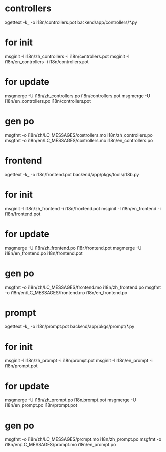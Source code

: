 # controllers
xgettext -k_ -o i18n/controllers.pot backend/app/controllers/*.py
# for init
msginit -l i18n/zh_controllers -i i18n/controllers.pot
msginit -l i18n/en_controllers -i i18n/controllers.pot
# for update
msgmerge -U i18n/zh_controllers.po i18n/controllers.pot
msgmerge -U i18n/en_controllers.po i18n/controllers.pot
# gen po
msgfmt -o i18n/zh/LC_MESSAGES/controllers.mo i18n/zh_controllers.po
msgfmt -o i18n/en/LC_MESSAGES/controllers.mo i18n/en_controllers.po


# frontend
xgettext -k_ -o i18n/frontend.pot backend/app/pkgs/tools/i18b.py
# for init
msginit -l i18n/zh_frontend -i i18n/frontend.pot
msginit -l i18n/en_frontend -i i18n/frontend.pot
# for update
msgmerge -U i18n/zh_frontend.po i18n/frontend.pot
msgmerge -U i18n/en_frontend.po i18n/frontend.pot
# gen po
msgfmt -o i18n/zh/LC_MESSAGES/frontend.mo i18n/zh_frontend.po
msgfmt -o i18n/en/LC_MESSAGES/frontend.mo i18n/en_frontend.po

# prompt
xgettext -k_ -o i18n/prompt.pot backend/app/pkgs/prompt/*.py
# for init
msginit -l i18n/zh_prompt -i i18n/prompt.pot
msginit -l i18n/en_prompt -i i18n/prompt.pot
# for update
msgmerge -U i18n/zh_prompt.po i18n/prompt.pot
msgmerge -U i18n/en_prompt.po i18n/prompt.pot
# gen po
msgfmt -o i18n/zh/LC_MESSAGES/prompt.mo i18n/zh_prompt.po
msgfmt -o i18n/en/LC_MESSAGES/prompt.mo i18n/en_prompt.po